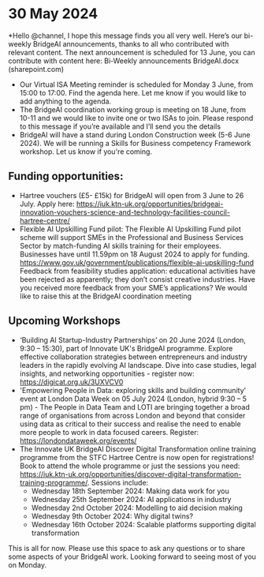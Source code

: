 # 30 May 2024

*Hello @channel, 
I hope this message finds you all very well. Here’s our bi-weekly BridgeAI announcements, thanks to all who contributed with relevant content. The next announcement is scheduled for 13 June, you can contribute with content here: Bi-Weekly announcements BridgeAI.docx (sharepoint.com) 
 
* Our Virtual ISA Meeting reminder is scheduled for Monday 3 June, from 15:00 to 17:00. Find the agenda here. Let me know if you would like to add anything to the agenda. 
* The BridgeAI coordination working group is meeting on 18 June, from 10-11 and we would like to invite one or two ISAs to join. Please respond to this message if you’re available and I’ll send you the details 
* BridgeAI will have a stand during London Construction week (5-6 June 2024). We will be running a Skills for Business competency Framework workshop. Let us know if you're coming. 

## Funding opportunities: 
* Hartree vouchers (£5- £15k) for BridgeAI will open from 3 June to 26 July. Apply here:  https://iuk.ktn-uk.org/opportunities/bridgeai-innovation-vouchers-science-and-technology-facilities-council-hartree-centre/ 
* Flexible AI Upskilling Fund pilot: The Flexible AI Upskilling Fund pilot scheme will support SMEs in the Professional and Business Services Sector by match-funding AI skills training for their employees. Businesses have until 11.59pm on 18 August 2024 to apply for funding. https://www.gov.uk/government/publications/flexible-ai-upskilling-fund 
Feedback from feasibility studies application: educational activities have been rejected as apparently; they don’t consist creative industries. Have you received more feedback from your SME’s applications? We would like to raise this at the BridgeAI coordination meeting 

## Upcoming Workshops 
* ‘Building AI Startup-Industry Partnerships’ on 20 June 2024 (London, 9:30 – 15:30), part of Innovate UK's BridgeAI programme. Explore effective collaboration strategies between entrepreneurs and industry leaders in the rapidly evolving AI landscape. Dive into case studies, legal insights, and networking opportunities - register now: https://digicat.org.uk/3UXVCV0  
* 'Empowering People in Data: exploring skills and building community' event at London Data Week on 05 July 2024 (London, hybrid 9:30 – 5 pm) - The People in Data Team and LOTI are bringing together a broad range of organisations from across London and beyond that consider using data as critical to their success and realise the need to enable more people to work in data focused careers. Register: https://londondataweek.org/events/ 
* The Innovate UK BridgeAI Discover Digital Transformation online training programme from the STFC Hartree Centre is now open for registrations! Book to attend the whole programme or just the sessions you need: https://iuk.ktn-uk.org/opportunities/discover-digital-transformation-training-programme/. Sessions include: 
   * Wednesday 18th September 2024: Making data work for you 
   * Wednesday 25th September 2024: AI applications in industry 
   * Wednesday 2nd October 2024: Modelling to aid decision making 
   * Wednesday 9th October 2024: Why digital twins? 
   *  Wednesday 16th October 2024: Scalable platforms supporting digital transformation 

This is all for now. Please use this space to ask any questions or to share some aspects of your BridgeAI work. 
Looking forward to seeing most of you on Monday. 
